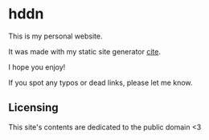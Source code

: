# hddn

This is my personal website.

It was made with my static site generator
[cite](https://github.com/hannah-scott/cite).

I hope you enjoy! 

If you spot any typos or dead links, please let me know.

## Licensing

This site's contents are dedicated to the public domain <3
